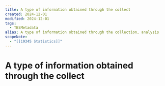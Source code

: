 ```yaml
---
title: A type of information obtained through the collect
created: 2024-12-01
modified: 2024-12-01
tags:
  - TBSMetadata
alias: A type of information obtained through the collection, analysis, interpretation and presentation of masses of quantitative numerical data.
scopeNote:
  - "[[19345 Statistics]]"
---
```

# A type of information obtained through the collect
